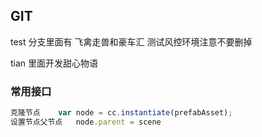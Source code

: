 ## GIT

test 分支里面有  飞禽走兽和豪车汇 测试风控环境注意不要删掉

tian	里面开发甜心物语



### 常用接口

```javascript
克隆节点	var node = cc.instantiate(prefabAsset);
设置节点父节点   node.parent = scene
```

